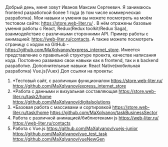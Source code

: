 Добрый день, меня зовут Иванов Максим Сергеевич. Я занимаюсь frontend разработкой более 1 года (в том числе коммерческая разработка).
Мои навыки и умения вы можете посмотреть на моём тестовом сайте: https://store.web-liter.ru/ . В нём отражены базовые умения
работы с React, Redux(Redux toolkit/Redux Saga), взаимодействие с различными сторонними API. Пример работы с анимацией: https://web-liter.ru/contacts.
А также можете посмотреть страницу с кодом на GitHub - https://github.com/MaXqIvanov/express_internet_store. Имеется представление 
о правильной структуре проекта, качестве написания кода. 
Постоянно развиваю свои навыки как в frontend, так и в backend разработке. 
Дополнительные навыки: React Native(мобильная разработка)
Vue.js(Vuex)
Доп ссылки на проекты:
1. *Тестовый сайт, с различным функционалом
https://store.web-liter.ru/                          
https://github.com/MaXqIvanov/express_internet_store
2. *Работа с данными и визуальная составляющая 
https://store.web-liter.ru/task2/home                    
https://github.com/MaXqIvanov/digitalsolutions
3. *Базовая работа с массивами и сортировкой
https://store.web-liter.ru/task/home
https://github.com/MaXqIvanov/taskBusinessSector
4. Работа с различной анимацией/библиотеками js
https://web-liter.ru/
https://web-liter.ru/contacts
5. Работа с Vue.js
https://github.com/MaXqIvanov/vuejs-junior                          
https://github.com/MaXqIvanov/vue_test_task                          
https://github.com/MaXqIvanov/vueNewGen                                      
